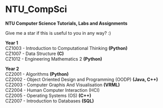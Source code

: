 # NTU_CompSci
<b>NTU Computer Science Tutorials, Labs and Assignments</b>

Give me a star if this is useful to you in any way? :)

<b>Year 1</b><br>
CZ1003 - Introduction to Computational Thinking <b>(Python)</b></br>
CZ1007 - Data Structure <b>(C)</b><br>
CZ1012 - Engineering Mathematics 2 <b>(Python)</b>

<b>Year 2</b><br>
CZ2001 - Algorithms <b>(Python)</b><br>
CZ2002 - Object Oriented Design and Programming (OODP) <b>(Java, C++)</b><br>
CZ2003 - Computer Graphis And Visualisation <b>(VRML)</b><br>
CZ2004 - Human Computer Interaction (HCI) <br>
CZ2005 - Operating Systems (OS) <b>(C++)</b><br>
CZ2007 - Introduction to Databases <b>(SQL)</b>
